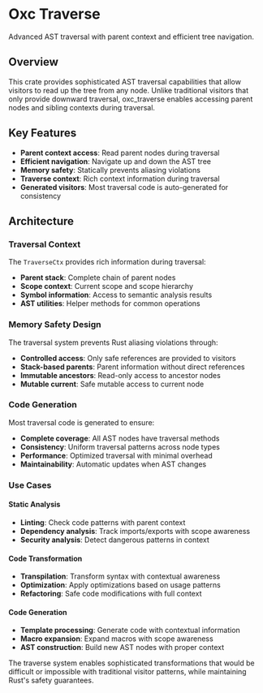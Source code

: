 # Oxc Traverse

Advanced AST traversal with parent context and efficient tree navigation.

## Overview

This crate provides sophisticated AST traversal capabilities that allow visitors to read up the tree from any node. Unlike traditional visitors that only provide downward traversal, oxc_traverse enables accessing parent nodes and sibling contexts during traversal.

## Key Features

- **Parent context access**: Read parent nodes during traversal
- **Efficient navigation**: Navigate up and down the AST tree
- **Memory safety**: Statically prevents aliasing violations
- **Traverse context**: Rich context information during traversal
- **Generated visitors**: Most traversal code is auto-generated for consistency

## Architecture

### Traversal Context

The `TraverseCtx` provides rich information during traversal:

- **Parent stack**: Complete chain of parent nodes
- **Scope context**: Current scope and scope hierarchy
- **Symbol information**: Access to semantic analysis results
- **AST utilities**: Helper methods for common operations

### Memory Safety Design

The traversal system prevents Rust aliasing violations through:

- **Controlled access**: Only safe references are provided to visitors
- **Stack-based parents**: Parent information without direct references
- **Immutable ancestors**: Read-only access to ancestor nodes
- **Mutable current**: Safe mutable access to current node

### Code Generation

Most traversal code is generated to ensure:

- **Complete coverage**: All AST nodes have traversal methods
- **Consistency**: Uniform traversal patterns across node types
- **Performance**: Optimized traversal with minimal overhead
- **Maintainability**: Automatic updates when AST changes

### Use Cases

#### Static Analysis

- **Linting**: Check code patterns with parent context
- **Dependency analysis**: Track imports/exports with scope awareness
- **Security analysis**: Detect dangerous patterns in context

#### Code Transformation

- **Transpilation**: Transform syntax with contextual awareness
- **Optimization**: Apply optimizations based on usage patterns
- **Refactoring**: Safe code modifications with full context

#### Code Generation

- **Template processing**: Generate code with contextual information
- **Macro expansion**: Expand macros with scope awareness
- **AST construction**: Build new AST nodes with proper context

The traverse system enables sophisticated transformations that would be difficult or impossible with traditional visitor patterns, while maintaining Rust's safety guarantees.
